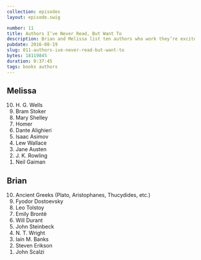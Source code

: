 ```yaml
---
collection: episodes
layout: episode.swig

number: 11
title: Authors I’ve Never Read, But Want To
description: Brian and Melissa list ten authors who work they’re excited to check out. 
pubdate: 2016-08-19
slug: 011-authors-ive-never-read-but-want-to
bytes: 18119845
duration: 0:37:45
tags: books authors
---
```


## Melissa
<ol reversed>
<li>H. G. Wells
<li>Bram Stoker
<li>Mary Shelley
<li>Homer
<li>Dante Alighieri
<li>Isaac Asimov
<li>Lew Wallace
<li>Jane Austen
<li>J. K. Rowling
<li>Neil Gaiman 
</ol>

## Brian
<ol reversed>
<li>Ancient Greeks (Plato, Aristophanes, Thucydides, etc.)
<li>Fyodor Dostoevsky
<li>Leo Tolstoy
<li>Emily Brontë
<li>Will Durant
<li>John Steinbeck
<li>N. T. Wright
<li>Iain M. Banks
<li>Steven Erikson
<li>John Scalzi
</ol>